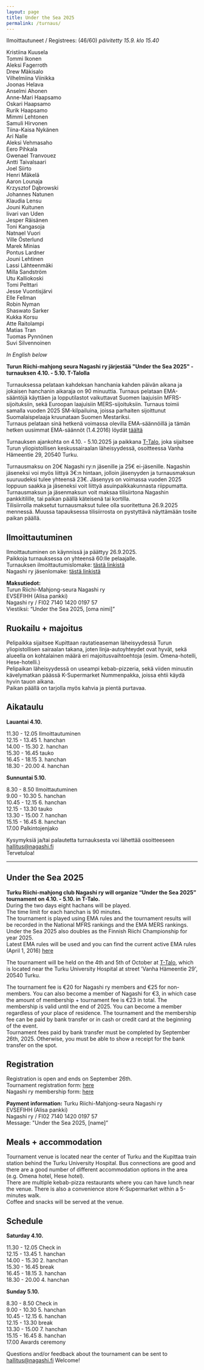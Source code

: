 ```yaml
---
layout: page
title: Under the Sea 2025
permalink: /turnaus/
---
```

  
Ilmoittautuneet / Registrees: (46/60) *päivitetty 15.9. klo 15.40*  
  
Kristiina Kuusela  
Tommi Ikonen  
Aleksi Fagerroth  
Drew Mäkisalo  
Vilhelmiina Viinikka  
Joonas Helava  
Anselmi Ahonen  
Anne-Mari Haapsamo  
Oskari Haapsamo  
Rurik Haapsamo  
Mimmi Lehtonen  
Samuli Hirvonen  
Tiina-Kaisa Nykänen  
Ari Nalle  
Aleksi Vehmasaho  
Eero Pihkala  
Gwenael Tranvouez  
Antti Taivalsaari  
Joel Siirto  
Henri Mäkelä  
Aaron Lounaja  
Krzysztof Dąbrowski  
Johannes Natunen  
Klaudia Lensu  
Jouni	Kuitunen  
Iivari van Uden  
Jesper Räisänen    
Toni Kangasoja  
Natnael Vuori  
Ville	Österlund  
Marek Minias   
Pontus Lardner  
Jouni Lehtinen  
Lassi Lähteenmäki  
Milla Sandström  
Utu Kalliokoski  
Tomi Pelttari  
Jesse Vuontisjärvi  
Elle Fellman  
Robin Nyman  
Shaswato Sarker  
Kukka	Korsu  
Atte Raitolampi  
Matias Tran  
Tuomas Pynnönen  
Suvi Silvennoinen  
  
*In English below*  
  
**Turun Riichi-mahjong seura Nagashi ry järjestää
"Under the Sea 2025" -turnauksen 4.10. - 5.10. T-Talolla**  
  
Turnauksessa pelataan kahdeksan hanchania kahden päivän aikana ja jokaisen hanchanin aikaraja on 90 minuuttia. 
Turnaus pelataan EMA-sääntöjä käyttäen ja lopputilastot vaikuttavat Suomen laajuisiin MFRS-sijoituksiin, sekä Euroopan laajuisiin MERS-sijoituksiin. 
Turnaus toimii samalla vuoden 2025 SM-kilpailuina, joissa parhaiten sijoittunut Suomalaispelaaja kruunataan Suomen Mestariksi.  
Turnaus pelataan sinä hetkenä voimassa olevilla EMA-säännöillä ja tämän hetken uusimmat EMA-säännöt (1.4.2016) löydät [täältä](http://mahjong-europe.org/portal/images/docs/Riichi-rules-2016-EN.pdf)


Turnauksen ajankohta on 4.10. - 5.10.2025 ja paikkana [T-Talo](https://maps.app.goo.gl/z8gytuZadcxEGpTd9), joka sijaitsee Turun yliopistollisen keskussairaalan läheisyydessä, osoitteessa Vanha Hämeentie 29, 20540 Turku.

  
Turnausmaksu on 20€ Nagashi ry:n jäsenille ja 25€ ei-jäsenille. Nagashin jäseneksi voi myös liittyä 3€:n hintaan, jolloin jäsenyyden ja turnausmaksun suuruudeksi tulee yhteensä 23€. Jäsenyys on voimassa vuoden 2025 loppuun saakka ja jäseneksi voit liittyä asuinpaikkakunnasta riippumatta.
Turnausmaksun ja jäsenmaksun voit maksaa tilisiirtona Nagashin pankkitilille, tai paikan päällä käteisenä tai kortilla.  
Tilisiirrolla maksetut turnausmaksut tulee olla suoritettuna 26.9.2025 mennessä. Muussa tapauksessa tilisiirrosta on pystyttävä näyttämään tosite paikan päällä.
  
## Ilmoittautuminen
Ilmoittautuminen on käynnissä ja päättyy 26.9.2025.  
Paikkoja turnauksessa on yhteensä 60:lle pelaajalle.  
Turnauksen ilmoittautumislomake: [tästä linkistä](https://forms.gle/8g2KyqFcDL2ffiPN9)  
Nagashi ry jäsenlomake: [tästä linkistä](https://docs.google.com/forms/d/e/1FAIpQLSf4a6pGh08m8rDUGXLpO8rvnOBJIZ_kcWnOvn9dqImti2nCCA/viewform?usp=sharing)
  
**Maksutiedot:**  
Turun Riichi-Mahjong-seura Nagashi ry   
EVSEFIHH (Alisa pankki)   
Nagashi ry / FI02 7140 1420 0197 57   
Viestiksi: “Under the Sea 2025, [oma nimi]”   
  
## Ruokailu + majoitus
Pelipaikka sijaitsee Kupittaan rautatieaseman läheisyydessä Turun yliopistollisen sairaalan takana, joten linja-autoyhteydet ovat hyvät, sekä alueella on kohtalainen määrä eri majoitusvaihtoehtoja (esim. Omena-hotelli, Hese-hotelli.)  
Pelipaikan läheisyydessä on useampi kebab-pizzeria, sekä viiden minuutin kävelymatkan päässä K-Supermarket Nummenpakka, joissa ehtii käydä hyvin tauon aikana.  
Paikan päällä on tarjolla myös kahvia ja pientä purtavaa.   


## Aikataulu
**Lauantai 4.10.**  
  
11.30 - 12.05 Ilmoittautuminen  
12.15 - 13.45 1. hanchan  
14.00 - 15.30 2. hanchan  
15.30 - 16.45 tauko  
16.45 - 18.15 3. hanchan  
18.30 - 20.00 4. hanchan  
  
**Sunnuntai 5.10.**  
  
8.30 - 8.50 Ilmoittautuminen  
9.00 - 10.30 5. hanchan  
10.45 - 12.15 6. hanchan  
12.15 - 13.30 tauko  
13.30 - 15.00 7. hanchan  
15.15 - 16.45 8. hanchan  
17.00 Palkintojenjako
  
Kysymyksiä ja/tai palautetta turnauksesta voi lähettää osoitteeseen hallitus@nagashi.fi  
Tervetuloa!

---------------------  
## Under the Sea 2025  
**Turku Riichi-mahjong club Nagashi ry will organize “Under the Sea 2025” tournament on 4.10. - 5.10. in T-Talo.**   
During the two days eight hachans will be played.  
The time limit for each hanchan is 90 minutes.  
The tournament is played using EMA rules and the tournament results will be recorded in the National MFRS rankings and the EMA MERS rankings. Under the Sea 2025 also doubles as the Finnish Riichi Championship for year 2025.  
Latest EMA rules will be used and you can find the current active EMA rules (April 1, 2016) [here](http://mahjong-europe.org/portal/images/docs/Riichi-rules-2016-EN.pdf)   


The tournament will be held on the 4th and 5th of October at [T-Talo](https://maps.app.goo.gl/z8gytuZadcxEGpTd9), which is located near the Turku University Hospital at street 'Vanha Hämeentie 29', 20540 Turku.   


The tournament fee is €20 for Nagashi ry members and €25 for non-members. You can also become a member of Nagashi for €3, in which case the amount of membership + tournament fee is €23 in total. 
The membership is valid until the end of 2025. You can become a member regardless of your place of residence. 
The tournament and the membership fee can be paid by bank transfer or in cash or credit card at the beginning of the event.  
Tournament fees paid by bank transfer must be completed by September 26th, 2025. Otherwise, you must be able to show a receipt for the bank transfer on the spot.   

## Registration
Registration is open and ends on September 26th.    
Tournament registration form: [here](https://forms.gle/8g2KyqFcDL2ffiPN9)  
Nagashi ry membership form: [here](https://docs.google.com/forms/d/e/1FAIpQLSf4a6pGh08m8rDUGXLpO8rvnOBJIZ_kcWnOvn9dqImti2nCCA/viewform?usp=sharing)

**Payment information:**
Turku Riichi-Mahjong-seura Nagashi ry  
EVSEFIHH (Alisa pankki)   
Nagashi ry / FI02 7140 1420 0197 57   
Message: "Under the Sea 2025, [name]”   

## Meals + accommodation
Tournament venue is located near the center of Turku and the Kupittaa train station behind the Turku University Hospital. Bus connections are good and there are a good number of different accommodation options in the area (e.g. Omena hotel, Hese hotel).  
There are multiple kebab-pizza restaurants where you can have lunch near the venue. There is also a convenience store K-Supermarket within a 5-minutes walk.  
Coffee and snacks will be served at the venue.   

## Schedule
**Saturday 4.10.**  
  
11.30 - 12.05 Check in  
12.15 - 13.45 1. hanchan  
14.00 - 15.30 2. hanchan  
15.30 - 16.45 break  
16.45 - 18.15 3. hanchan  
18.30 - 20.00 4. hanchan  
  
**Sunday 5.10.**  
  
8.30 - 8.50 Check in  
9.00 - 10.30 5. hanchan  
10.45 - 12.15 6. hanchan  
12.15 - 13.30 break  
13.30 - 15.00 7. hanchan  
15.15 - 16.45 8. hanchan  
17.00 Awards ceremony

Questions and/or feedback about the tournament can be sent to hallitus@nagashi.fi
Welcome!
